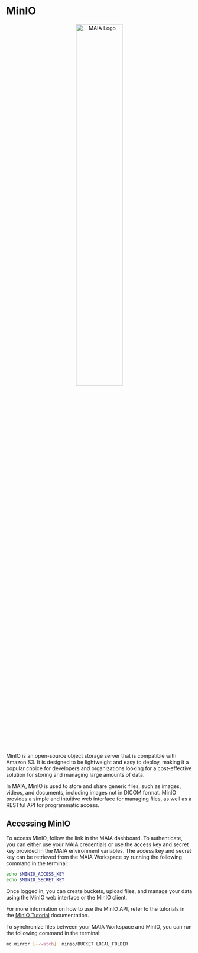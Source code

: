 # MinIO

<div style="text-align: center;">
    <img src="https://cdn-images-1.medium.com/max/2400/0*QudNr5xo7HArqDlR" alt="MAIA Logo" style="width: 50%;">
</div>




MinIO is an open-source object storage server that is compatible with Amazon S3. It is designed to be lightweight and easy to deploy, making it a popular choice for developers and organizations looking for a cost-effective solution for storing and managing large amounts of data.

In MAIA, MinIO is used to store and share generic files, such as images, videos, and documents, including images not in DICOM format. MinIO provides a simple and intuitive web interface for managing files, as well as a RESTful API for programmatic access.

## Accessing MinIO

To access MinIO, follow the link in the MAIA dashboard. 
To authenticate, you can either use your MAIA credentials or use the access key and secret key provided in the MAIA environment variables.
The access key and secret key can be retrieved from the MAIA Workspace by running the following command in the terminal:
```bash
echo $MINIO_ACCESS_KEY
echo $MINIO_SECRET_KEY
```
Once logged in, you can create buckets, upload files, and manage your data using the MinIO web interface or the MinIO client.

For more information on how to use the MinIO API, refer to the tutorials in the [MinIO Tutorial](https://github.com/kthcloud/MAIA/blob/master/docker/MAIA-Workspace/Tutorials/MinIO.ipynb) documentation.

To synchronize files between your MAIA Workspace and MinIO, you can run the following command in the terminal:
```bash
mc mirror [--watch]  minio/BUCKET LOCAL_FOLDER
```